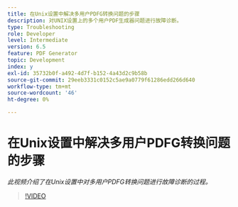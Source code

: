 ```yaml
---
title: 在Unix设置中解决多用户PDFG转换问题的步骤
description: 对UNIX设置上的多个用户PDF生成器问题进行故障诊断。
type: Troubleshooting
role: Developer
level: Intermediate
version: 6.5
feature: PDF Generator
topic: Development
index: y
exl-id: 35732b0f-a492-4d7f-b152-4a43d2c9b58b
source-git-commit: 29eeb3331c0152c5ae9a0779f61286edd266d640
workflow-type: tm+mt
source-wordcount: '46'
ht-degree: 0%

---
```



# 在Unix设置中解决多用户PDFG转换问题的步骤

*此视频介绍了在Unix设置中对多用户PDFG转换问题进行故障诊断的过程。*

>[!VIDEO](https://video.tv.adobe.com/v/335549?quality=9&learn=on)
